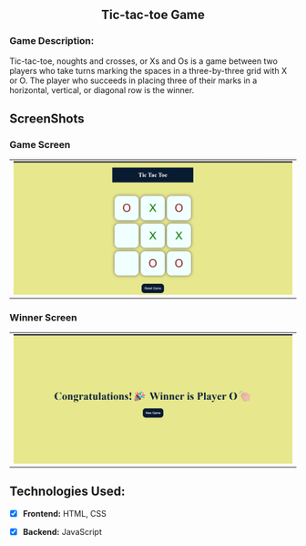 <h2 align ="center">Tic-tac-toe Game</h2>
<h3>Game Description:</h3>

Tic-tac-toe, noughts and crosses, or Xs and Os is a game between two players who take turns marking the spaces in a three-by-three grid with X or O. The player who succeeds in placing three of their marks in a horizontal, vertical, or diagonal row is the winner.

<h2>ScreenShots</h2>

### Game Screen
<table>
        <tr> 
        <td><img src = "screenshots/main-screen.png"  width="800"></td>
        </tr>
</table>

### Winner Screen

<table>
        <tr> 
        <td><img src = "screenshots/winner-screen.png" width="800"></td>
        </tr>
</table>


## Technologies Used:

- [x] **Frontend:** HTML, CSS
- [x] **Backend:** JavaScript 

